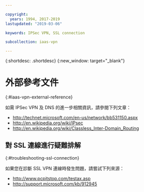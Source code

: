 ```yaml
---

copyright:
  years: 1994, 2017-2019
lastupdated: "2019-03-06"

keywords: IPSec VPN, SSL connection

subcollection: iaas-vpn

---
```


{:shortdesc: .shortdesc}
{:new_window: target="_blank"}

# 外部參考文件
{:#iaas-vpn-external-reference}

如需 IPSec VPN 及 DNS 的進一步相關資訊，請參閱下列文章：

 * http://technet.microsoft.com/en-us/network/bb531150.aspx<br/>
 * http://en.wikipedia.org/wiki/IPsec<br/>
 * http://en.wikipedia.org/wiki/Classless_Inter-Domain_Routing<br/>


## 對 SSL 連線進行疑難排解
{:#troubleshooting-ssl-connection}

如果您在診斷 SSL VPN 連線時發生問題，請嘗試下列來源：

 * http://www.pcpitstop.com/testax.asp
 * http://support.microsoft.com/kb/912945

